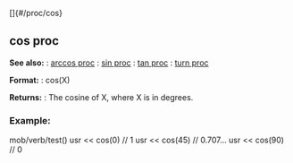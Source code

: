 []{#/proc/cos}
  ## cos proc
  **See also:**
  :   [arccos proc](ref/proc/arccos)
  :   [sin proc](ref/proc/sin)
  :   [tan proc](ref/proc/tan)
  :   [turn proc](ref/proc/turn)
  <!-- -->
  **Format:**
  :   cos(X)
  <!-- -->
  **Returns:**
  :   The cosine of X, where X is in degrees.
  ### Example:
  mob/verb/test() usr \<\< cos(0) // 1 usr \<\< cos(45) // 0.707\... usr
  \<\< cos(90) // 0